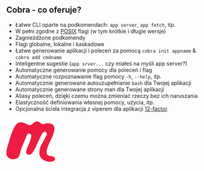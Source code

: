 ## Cobra - co oferuje?

* Łatwe CLI oparte na podkomendach: `app server`, `app fetch`, itp.
* W pełni zgodne z [POSIX](https://pl.wikipedia.org/wiki/POSIX) flagi (w tym krótkie i długie wersje)
* Zagnieżdżone podkomendy
* Flagi globalne, lokalne i kaskadowe
* Łatwe generowanie aplikacji i poleceń za pomocą `cobra init appname` & `cobra add cmdname`
* Inteligentne sugestie (`app srver...` czy miałeś na myśli app server?)
* Automatyczne generowanie pomocy dla poleceń i flag
* Automatyczne rozpoznawanie flag pomocy `-h`, `--help`, itp.
* Automatycznie generowane autouzupełnianie `bash` dla Twojej aplikacji
* Automatycznie generowane strony man dla Twojej aplikacji
* Aliasy poleceń, dzięki czemu można zmieniać rzeczy bez ich naruszania
* Elastyczność definiowania własnej pomocy, użycia, itp.
* Opcjonalna ścisła integracja z viperem dla aplikacji [12-factor](https://12factor.net/pl/).

<!-- Copy this block for every slide -->
<BarBottom  title="Goat - Poznań Go Devs #7">
  <Item text="Meetup">
    <a href="https://www.meetup.com/pl-PL/goat-poznan-go-devs/"><img src="/images/meetup-icon.svg" class="w-5"/></a>
  </Item>
</BarBottom>